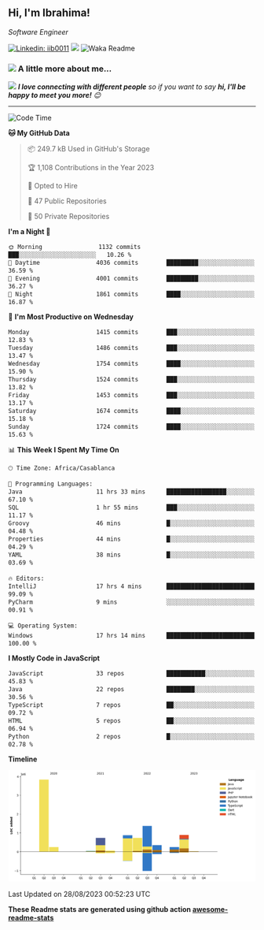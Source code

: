 <h2>Hi, I'm Ibrahima! </h2>
<p><em>Software Engineer 
</em></p>


[![Linkedin: iib0011](https://img.shields.io/badge/-iib0011-blue?style=flat-square&logo=Linkedin&logoColor=white&link=https://www.linkedin.com/in/iib0011/)](https://www.linkedin.com/in/iib0011/)
![](https://visitor-badge.glitch.me/badge?page_id=iib0011)
![Waka Readme](https://github.com/iib0011/iib0011/workflows/Waka%20Readme/badge.svg)


### <img src="https://media.giphy.com/media/VgCDAzcKvsR6OM0uWg/giphy.gif" width="50"> A little more about me...  


<img src="https://media.giphy.com/media/LnQjpWaON8nhr21vNW/giphy.gif" width="60"> <em><b>I love connecting with different people</b> so if you want to say <b>hi, I'll be happy to meet you more!</b> 😊</em>

---
<!--START_SECTION:waka-->
![Code Time](http://img.shields.io/badge/Code%20Time-2%2C442%20hrs%2047%20mins-blue)

**🐱 My GitHub Data** 

> 📦 249.7 kB Used in GitHub's Storage 
 > 
> 🏆 1,108 Contributions in the Year 2023
 > 
> 💼 Opted to Hire
 > 
> 📜 47 Public Repositories 
 > 
> 🔑 50 Private Repositories 
 > 
**I'm a Night 🦉** 

```text
🌞 Morning                1132 commits        ███░░░░░░░░░░░░░░░░░░░░░░   10.26 % 
🌆 Daytime                4036 commits        █████████░░░░░░░░░░░░░░░░   36.59 % 
🌃 Evening                4001 commits        █████████░░░░░░░░░░░░░░░░   36.27 % 
🌙 Night                  1861 commits        ████░░░░░░░░░░░░░░░░░░░░░   16.87 % 
```
📅 **I'm Most Productive on Wednesday** 

```text
Monday                   1415 commits        ███░░░░░░░░░░░░░░░░░░░░░░   12.83 % 
Tuesday                  1486 commits        ███░░░░░░░░░░░░░░░░░░░░░░   13.47 % 
Wednesday                1754 commits        ████░░░░░░░░░░░░░░░░░░░░░   15.90 % 
Thursday                 1524 commits        ███░░░░░░░░░░░░░░░░░░░░░░   13.82 % 
Friday                   1453 commits        ███░░░░░░░░░░░░░░░░░░░░░░   13.17 % 
Saturday                 1674 commits        ████░░░░░░░░░░░░░░░░░░░░░   15.18 % 
Sunday                   1724 commits        ████░░░░░░░░░░░░░░░░░░░░░   15.63 % 
```


📊 **This Week I Spent My Time On** 

```text
🕑︎ Time Zone: Africa/Casablanca

💬 Programming Languages: 
Java                     11 hrs 33 mins      █████████████████░░░░░░░░   67.10 % 
SQL                      1 hr 55 mins        ███░░░░░░░░░░░░░░░░░░░░░░   11.17 % 
Groovy                   46 mins             █░░░░░░░░░░░░░░░░░░░░░░░░   04.48 % 
Properties               44 mins             █░░░░░░░░░░░░░░░░░░░░░░░░   04.29 % 
YAML                     38 mins             █░░░░░░░░░░░░░░░░░░░░░░░░   03.69 % 

🔥 Editors: 
IntelliJ                 17 hrs 4 mins       █████████████████████████   99.09 % 
PyCharm                  9 mins              ░░░░░░░░░░░░░░░░░░░░░░░░░   00.91 % 

💻 Operating System: 
Windows                  17 hrs 14 mins      █████████████████████████   100.00 % 
```

**I Mostly Code in JavaScript** 

```text
JavaScript               33 repos            ███████████░░░░░░░░░░░░░░   45.83 % 
Java                     22 repos            ████████░░░░░░░░░░░░░░░░░   30.56 % 
TypeScript               7 repos             ██░░░░░░░░░░░░░░░░░░░░░░░   09.72 % 
HTML                     5 repos             ██░░░░░░░░░░░░░░░░░░░░░░░   06.94 % 
Python                   2 repos             █░░░░░░░░░░░░░░░░░░░░░░░░   02.78 % 
```



**Timeline**

![Lines of Code chart](https://raw.githubusercontent.com/iib0011/iib0011/master/assets/bar_graph.png)


 Last Updated on 28/08/2023 00:52:23 UTC
<!--END_SECTION:waka-->

**These Readme stats are generated using github action [awesome-readme-stats](https://github.com/iib0011/waka-readme-stats)**
